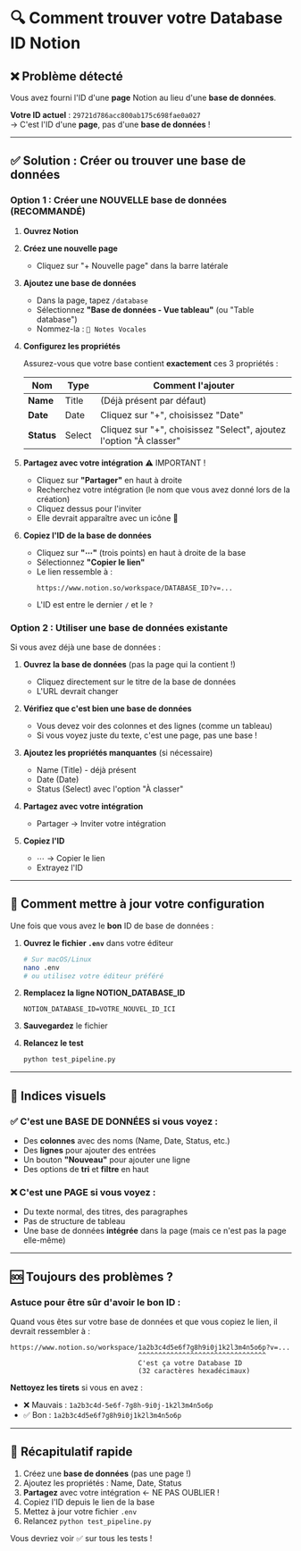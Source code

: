 # 🔍 Comment trouver votre Database ID Notion

## ❌ Problème détecté

Vous avez fourni l'ID d'une **page** Notion au lieu d'une **base de données**.

**Votre ID actuel** : `29721d786acc800ab175c698fae0a027`  
→ C'est l'ID d'une **page**, pas d'une **base de données** !

---

## ✅ Solution : Créer ou trouver une base de données

### Option 1 : Créer une NOUVELLE base de données (RECOMMANDÉ)

1. **Ouvrez Notion**

2. **Créez une nouvelle page**
   - Cliquez sur "+ Nouvelle page" dans la barre latérale

3. **Ajoutez une base de données**
   - Dans la page, tapez `/database`
   - Sélectionnez **"Base de données - Vue tableau"** (ou "Table database")
   - Nommez-la : `📝 Notes Vocales`

4. **Configurez les propriétés**
   
   Assurez-vous que votre base contient **exactement** ces 3 propriétés :
   
   | Nom | Type | Comment l'ajouter |
   |-----|------|-------------------|
   | **Name** | Title | (Déjà présent par défaut) |
   | **Date** | Date | Cliquez sur "+", choisissez "Date" |
   | **Status** | Select | Cliquez sur "+", choisissez "Select", ajoutez l'option "À classer" |

5. **Partagez avec votre intégration** ⚠️ IMPORTANT !
   - Cliquez sur **"Partager"** en haut à droite
   - Recherchez votre intégration (le nom que vous avez donné lors de la création)
   - Cliquez dessus pour l'inviter
   - Elle devrait apparaître avec un icône 🤖

6. **Copiez l'ID de la base de données**
   - Cliquez sur **"⋯"** (trois points) en haut à droite de la base
   - Sélectionnez **"Copier le lien"**
   - Le lien ressemble à :
     ```
     https://www.notion.so/workspace/DATABASE_ID?v=...
     ```
   - L'ID est entre le dernier `/` et le `?`

### Option 2 : Utiliser une base de données existante

Si vous avez déjà une base de données :

1. **Ouvrez la base de données** (pas la page qui la contient !)
   - Cliquez directement sur le titre de la base de données
   - L'URL devrait changer

2. **Vérifiez que c'est bien une base de données**
   - Vous devez voir des colonnes et des lignes (comme un tableau)
   - Si vous voyez juste du texte, c'est une page, pas une base !

3. **Ajoutez les propriétés manquantes** (si nécessaire)
   - Name (Title) - déjà présent
   - Date (Date)
   - Status (Select) avec l'option "À classer"

4. **Partagez avec votre intégration**
   - Partager → Inviter votre intégration

5. **Copiez l'ID**
   - ⋯ → Copier le lien
   - Extrayez l'ID

---

## 🔧 Comment mettre à jour votre configuration

Une fois que vous avez le **bon** ID de base de données :

1. **Ouvrez le fichier `.env`** dans votre éditeur
   ```bash
   # Sur macOS/Linux
   nano .env
   # ou utilisez votre éditeur préféré
   ```

2. **Remplacez la ligne NOTION_DATABASE_ID**
   ```env
   NOTION_DATABASE_ID=VOTRE_NOUVEL_ID_ICI
   ```

3. **Sauvegardez** le fichier

4. **Relancez le test**
   ```bash
   python test_pipeline.py
   ```

---

## 📸 Indices visuels

### ✅ C'est une BASE DE DONNÉES si vous voyez :
- Des **colonnes** avec des noms (Name, Date, Status, etc.)
- Des **lignes** pour ajouter des entrées
- Un bouton **"Nouveau"** pour ajouter une ligne
- Des options de **tri** et **filtre** en haut

### ❌ C'est une PAGE si vous voyez :
- Du texte normal, des titres, des paragraphes
- Pas de structure de tableau
- Une base de données **intégrée** dans la page (mais ce n'est pas la page elle-même)

---

## 🆘 Toujours des problèmes ?

### Astuce pour être sûr d'avoir le bon ID :

Quand vous êtes sur votre base de données et que vous copiez le lien, il devrait ressembler à :

```
https://www.notion.so/workspace/1a2b3c4d5e6f7g8h9i0j1k2l3m4n5o6p?v=...
                                ^^^^^^^^^^^^^^^^^^^^^^^^^^^^^^^^
                                C'est ça votre Database ID
                                (32 caractères hexadécimaux)
```

**Nettoyez les tirets** si vous en avez :
- ❌ Mauvais : `1a2b3c4d-5e6f-7g8h-9i0j-1k2l3m4n5o6p`
- ✅ Bon : `1a2b3c4d5e6f7g8h9i0j1k2l3m4n5o6p`

---

## 🎯 Récapitulatif rapide

1. Créez une **base de données** (pas une page !)
2. Ajoutez les propriétés : Name, Date, Status
3. **Partagez** avec votre intégration ← NE PAS OUBLIER !
4. Copiez l'ID depuis le lien de la base
5. Mettez à jour votre fichier `.env`
6. Relancez `python test_pipeline.py`

Vous devriez voir ✅ sur tous les tests !

